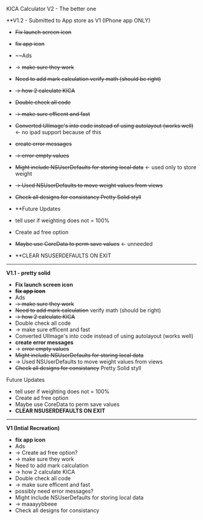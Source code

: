 KICA Calculator V2 - The better one

**V1.2 - Submitted to App store as V1 (IPhone app ONLY)

- ~~Fix launch screen icon~~
- ~~fix app icon~~
- ~~Ads
- -> ~~make sure they work~~
- ~~Need to add mark calculation verify math (should be right)~~
- ~~-> how 2 calculate KICA~~
- ~~Double check all code~~
- ~~-> make sure efficent and fast~~
- ~~Converted UIImage's into code instead of using autolayout (works well)~~ <- no ipad support because of this
- ~~create error messages~~
- ~~-> error empty values~~
- ~~Might include NSUserDefaults for storing local data~~ <- used only to store weight
- ~~-> Used NSUserDefaults to move weight values from views~~
- ~~Check all designs for consistancy Pretty Solid styll~~

- **Future Updates
- tell user if weighting does not = 100%
- Create ad free option
- ~~Maybe use CoreData to perm save values~~ <- unneeded
- **CLEAR NSUSERDEFAULTS ON EXIT
-------------------------

**V1.1 - pretty solid**
- **Fix launch screen icon**
- ~~**fix app icon**~~
- Ads 
- ~~-> make sure they work~~
- ~~Need to add mark calculation~~ verify math (should be right)
- ~~-> how 2 calculate KICA~~
- Double check all code
- -> make sure efficent and fast
- Converted UIImage's into code instead of using autolayout (works well)
- **create error messages**
- -> ~~error empty values~~
- ~~Might include NSUserDefaults for storing local data~~
- -> Used NSUserDefaults to move weight values from views
- ~~Check all designs for consistancy~~ Pretty Solid styll

Future Updates
- tell user if weighting does not = 100%
- Create ad free option
- Maybe use CoreData to perm save values
- **CLEAR NSUSERDEFAULTS ON EXIT**
------------------------

**V1 (Intial Recreation)**
- **fix app icon**
- Ads 
- -> Create ad free option?
- -> make sure they work
- Need to add mark calculation
- -> how 2 calculate KICA
- Double check all code
- -> make sure efficent and fast
- possibly need error messages?
- Might include NSUserDefaults for storing local data
- -> maaayybbeee
- Check all designs for consistancy
